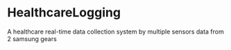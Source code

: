 # HealthcareLogging
A healthcare real-time data collection system by multiple sensors data from 2 samsung gears
